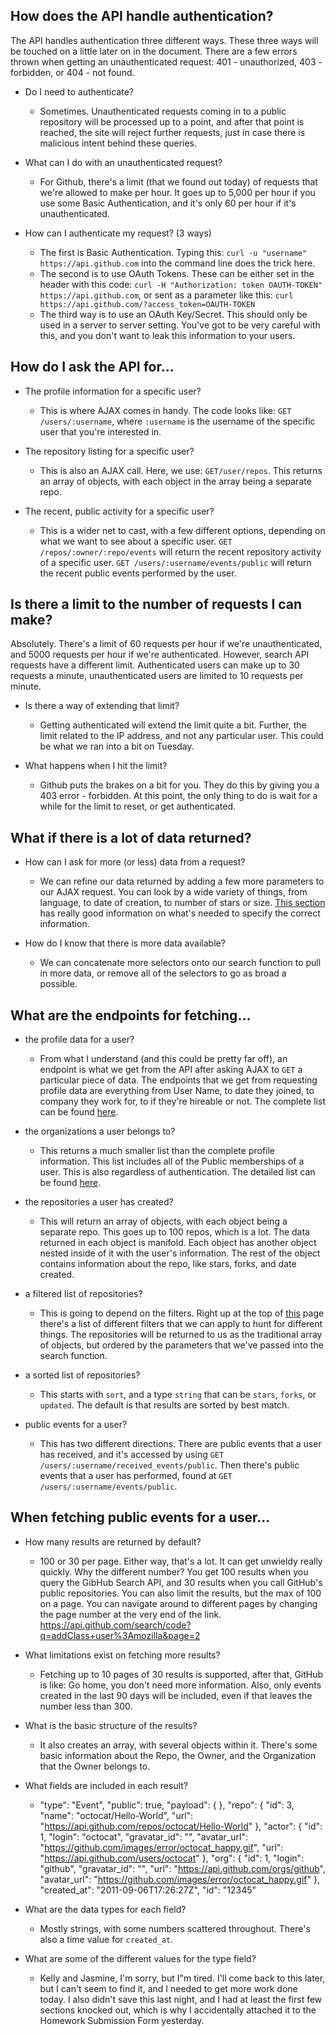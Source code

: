 ## How does the API handle authentication?

The API handles authentication three different ways. These three ways will be touched on a little later on in the document. There are a few errors thrown when getting an unauthenticated request: 401 - unauthorized, 403 - forbidden, or 404 - not found.

* Do I need to authenticate?

   * Sometimes. Unauthenticated requests coming in to a public repository will be processed up to a point, and after that point is reached, the site will reject further requests, just in case there is malicious intent behind these queries.  


* What can I do with an unauthenticated request?   

   * For Github, there's a limit (that we found out today) of requests that we're allowed to make per hour. It goes up to 5,000 per hour if you use some Basic Authentication, and it's only 60 per hour if it's unauthenticated.  


* How can I authenticate my request? (3 ways)

   * The first is Basic Authentication. Typing this: `curl -u "username" https://api.github.com` into the command line does the trick here.
   * The second is to use OAuth Tokens. These can be either set in the header with this code: `curl -H "Authorization: token OAUTH-TOKEN" https://api.github.com`, or sent as a parameter like this: `curl https://api.github.com/?access_token=OAUTH-TOKEN`
   * The third way is to use an OAuth Key/Secret. This should only be used in a server to server setting. You've got to be very careful with this, and you don't want to leak this information to your users.


## How do I ask the API for...

* The profile information for a specific user?

   * This is where AJAX comes in handy. The code looks like: `GET /users/:username`, where `:username` is the username of the specific user that you're interested in.


* The repository listing for a specific user?

   * This is also an AJAX call. Here, we use: `GET/user/repos`. This returns an array of objects, with each object in the array being a separate repo.


* The recent, public activity for a specific user?

   * This is a wider net to cast, with a few different options, depending on what we want to see about a specific user.
   `GET /repos/:owner/:repo/events` will return the recent repository activity of a specific user.
   `GET /users/:username/events/public` will return the recent public events performed by the user.


## Is there a limit to the number of requests I can make?

   Absolutely. There's a limit of 60 requests per hour if we're unauthenticated, and 5000 requests per hour if we're authenticated. However, search API requests have a different limit. Authenticated users can make up to 30 requests a minute, unauthenticated users are limited to 10 requests per minute.

* Is there a way of extending that limit?

   * Getting authenticated will extend the limit quite a bit. Further, the limit related to the IP address, and not any particular user. This could be what we ran into a bit on Tuesday.


* What happens when I hit the limit?

   * Github puts the brakes on a bit for you. They do this by giving you a 403 error - forbidden. At this point, the only thing to do is wait for a while for the limit to reset, or get authenticated.


## What if there is a lot of data returned?


* How can I ask for more (or less) data from a request?

   * We can refine our data returned by adding a few more parameters to our AJAX request. You can look by a wide variety of things, from language, to date of creation, to number of stars or size. [This section](https://developer.github.com/v3/search/#search-code) has really good information on what's needed to specify the correct information.


* How do I know that there is more data available?

   * We can concatenate more selectors onto our search function to pull in more data, or remove all of the selectors to go as broad a possible.


## What are the endpoints for fetching...


* the profile data for a user?

   * From what I understand (and this could be pretty far off), an endpoint is what we get from the API after asking AJAX to `GET` a particular piece of data. The endpoints that we get from requesting profile data are everything from User Name, to date they joined, to company they work for, to if they're hireable or not. The complete list can be found [here](https://developer.github.com/v3/users/#get-a-single-user).


* the organizations a user belongs to?

   * This returns a much smaller list than the complete profile information. This list includes all of the Public memberships of a user. This is also regardless of authentication. The detailed list can be found [here](https://developer.github.com/v3/orgs/#list-user-organizations).


* the repositories a user has created?

   * This will return an array of objects, with each object being a separate repo. This goes up to 100 repos, which is a lot. The data returned in each object is manifold. Each object has another object nested inside of it with the user's information. The rest of the object contains information about the repo, like stars, forks, and date created.


* a filtered list of repositories?

   * This is going to depend on the filters. Right up at the top of [this](https://developer.github.com/v3/repos/#list-user-repositories) page there's a list of different filters that we can apply to hunt for different things. The repositories will be returned to us as the traditional array of objects, but ordered by the parameters that we've passed into the search function.


* a sorted list of repositories?

   * This starts with `sort`, and a type `string` that can be `stars`, `forks`, or `updated`. The default is that results are sorted by best match.


* public events for a user?

   * This has two different directions. There are public events that a user has received, and it's accessed by using `GET /users/:username/received_events/public`. Then there's public events that a user has performed, found at `GET /users/:username/events/public`.


## When fetching public events for a user...


* How many results are returned by default?

   * 100 or 30 per page. Either way, that's a lot. It can get unwieldy really quickly. Why the different number? You get 100 results when you query the GibHub Search API, and 30 results when you call GitHub's public repositories. You can also limit the results, but the max of 100 on a page. You can navigate around to different pages by changing the page number at the very end of the link.  <https://api.github.com/search/code?q=addClass+user%3Amozilla&page=2>



* What limitations exist on fetching more results?

   * Fetching up to 10 pages of 30 results is supported, after that, GitHub is like: Go home, you don't need more information. Also, only events created in the last 90 days will be included, even if that leaves the number less than 300.

* What is the basic structure of the results?

   * It also creates an array, with several objects within it. There's some basic information about the Repo, the Owner, and the Organization that the Owner belongs to.

* What fields are included in each result?

   * "type": "Event",
    "public": true,
    "payload": {
    },
    "repo": {
      "id": 3,
      "name": "octocat/Hello-World",
      "url": "https://api.github.com/repos/octocat/Hello-World"
    },
    "actor": {
      "id": 1,
      "login": "octocat",
      "gravatar_id": "",
      "avatar_url": "https://github.com/images/error/octocat_happy.gif",
      "url": "https://api.github.com/users/octocat"
    },
    "org": {
      "id": 1,
      "login": "github",
      "gravatar_id": "",
      "url": "https://api.github.com/orgs/github",
      "avatar_url": "https://github.com/images/error/octocat_happy.gif"
    },
    "created_at": "2011-09-06T17:26:27Z",
    "id": "12345"


* What are the data types for each field?

   * Mostly strings, with some numbers scattered throughout. There's also a time value for `created_at`.


* What are some of the different values for the type field?

   * Kelly and Jasmine, I'm sorry, but I"m tired. I'll come back to this later, but I can't seem to find it, and I needed to get more work done today. I also didn't save this last night, and I had at least the first few sections knocked out, which is why I accidentally attached it to the Homework Submission Form yesterday.
